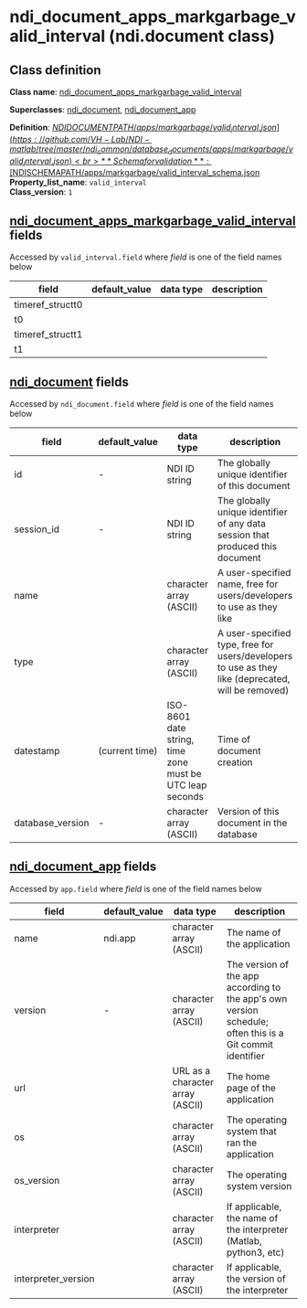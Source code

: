 # ndi_document_apps_markgarbage_valid_interval (ndi.document class)

## Class definition

**Class name**: [ndi_document_apps_markgarbage_valid_interval](ndi_document_apps_markgarbage_valid_interval.md)

**Superclasses**: [ndi_document](../../ndi_document.md), [ndi_document_app](../../ndi_document_app.md)

**Definition**: [$NDIDOCUMENTPATH/apps/markgarbage/valid_interval.json](https://github.com/VH-Lab/NDI-matlab/tree/master/ndi_common/database_documents/apps/markgarbage/valid_interval.json)<br>
**Schema for validation**: [$NDISCHEMAPATH/apps/markgarbage/valid_interval_schema.json](https://github.com/VH-Lab/NDI-matlab/tree/master/ndi_common/schema_documents/apps/markgarbage/valid_interval_schema.json)<br>
**Property_list_name**: `valid_interval`<br>
**Class_version**: `1`<br>


## [ndi_document_apps_markgarbage_valid_interval](ndi_document_apps_markgarbage_valid_interval.md) fields

Accessed by `valid_interval.field` where *field* is one of the field names below

| field | default_value | data type | description |
| --- | --- | --- | --- |
| timeref_structt0 |  |  |  |
| t0 |  |  |  |
| timeref_structt1 |  |  |  |
| t1 |  |  |  |


## [ndi_document](../../ndi_document.md) fields

Accessed by `ndi_document.field` where *field* is one of the field names below

| field | default_value | data type | description |
| --- | --- | --- | --- |
| id | - | NDI ID string | The globally unique identifier of this document |
| session_id | - | NDI ID string | The globally unique identifier of any data session that produced this document |
| name |  | character array (ASCII) | A user-specified name, free for users/developers to use as they like |
| type |  | character array (ASCII) | A user-specified type, free for users/developers to use as they like (deprecated, will be removed) |
| datestamp | (current time) | ISO-8601 date string, time zone must be UTC leap seconds | Time of document creation |
| database_version | - | character array (ASCII) | Version of this document in the database |


## [ndi_document_app](../../ndi_document_app.md) fields

Accessed by `app.field` where *field* is one of the field names below

| field | default_value | data type | description |
| --- | --- | --- | --- |
| name | ndi.app | character array (ASCII) | The name of the application |
| version | - | character array (ASCII) | The version of the app according to the app's own version schedule; often this is a Git commit identifier |
| url |  | URL as a character array (ASCII) | The home page of the application |
| os |  | character array (ASCII) | The operating system that ran the application |
| os_version |  | character array (ASCII) | The operating system version |
| interpreter |  | character array (ASCII) | If applicable, the name of the interpreter (Matlab, python3, etc) |
| interpreter_version |  | character array (ASCII) | If applicable, the version of the interpreter |


